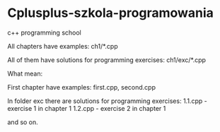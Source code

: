 # Cplusplus-szkola-programowania
c++ programming school

All chapters have examples:
ch1/*.cpp

All of them have solutions for programming exercises:
ch1/exc/*.cpp

What mean:

First chapter have examples:
first.cpp, second.cpp

In folder exc there are solutions for programming exercises:
1.1.cpp - exercise 1 in chapter 1
1.2.cpp - exercise 2 in chapter 1

and so on.
